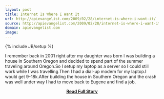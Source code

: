 ```yaml
---
layout: post
title: Internet Is Where I Want It
url: http://apievangelist.com/2009/02/28/internet-is-where-i-want-it/
source: http://apievangelist.com/2009/02/28/internet-is-where-i-want-it/
domain: apievangelist.com
image: 
---
```

{% include JB/setup %}<p>I remember back in 2001 right after my daughter was born I was building a house in Southern Oregon and decided to spend part of the summer traveling around Oregon.So I setup my laptop as a server so I could still work while I was travelling.Then I had a dial-up modem for my laptop.I would get 9-18k.After building the house in Southern Oregon and the crash was well under way I had to move back to Eugene and find a job.</p>
<center><p><a href="http://apievangelist.com/2009/02/28/internet-is-where-i-want-it/" style='padding:25px; font-sze:18px; font-weight: bold;'>Read Full Story</a></p></center>
